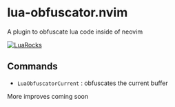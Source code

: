 # lua-obfuscator.nvim
A plugin to obfuscate lua code inside of neovim

[![LuaRocks](https://img.shields.io/luarocks/v/kdssoftware/lua-obfuscator.nvim?logo=lua&color=purple)](https://luarocks.org/modules/kdssoftware/lua-obfuscator)

## Commands
- `LuaObfuscatorCurrent` : obfuscates the current buffer

More improves coming soon
